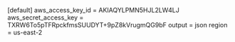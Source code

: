 [default]
aws_access_key_id = AKIAQYLPMN5HJL2LW4LJ
aws_secret_access_key = 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
output = json
region = us-east-2

